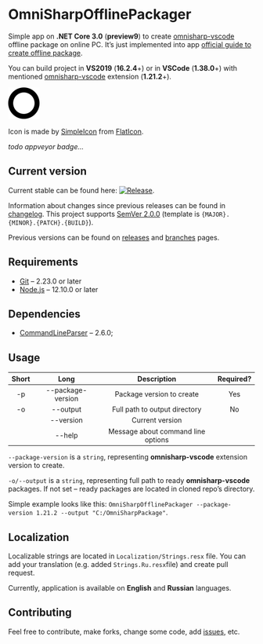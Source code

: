 # OmniSharpOfflinePackager

Simple app on **.NET Core 3.0** (**preview9**) to create [omnisharp-vscode](https://github.com/OmniSharp/omnisharp-vscode) offline package on online PC. It’s just implemented into app [official guide to create offline package](https://github.com/OmniSharp/omnisharp-vscode/wiki/Installing-the-C%23-extension-to-a-computer-without-internet-connectivity#installing-on-a-computer-that-cannot-connect-to-the-internet).

You can build project in **VS2019** (**16.2.4**+) or in **VSCode** (**1.38.0**+) with mentioned [omnisharp-vscode](https://github.com/OmniSharp/omnisharp-vscode) extension (**1.21.2**+).

![icon](OmniSharpOfflinePackager/Resources/icon.png)

Icon is made by [SimpleIcon](https://www.flaticon.com/authors/simpleicon) from [FlatIcon](https://www.flaticon.com).

*todo appveyor badge...*

## Current version

Current stable can be found here: [![Release](https://img.shields.io/github/release/Gigas002/OmniSharpOfflinePackager.svg)](https://github.com/Gigas002/OmniSharpOfflinePackager/releases/latest).

Information about changes since previous releases can be found in [changelog](https://github.com/Gigas002/OmniSharpOfflinePackager/blob/master/CHANGELOG.md). This project supports [SemVer 2.0.0](https://semver.org/) (template is `{MAJOR}.{MINOR}.{PATCH}.{BUILD}`).

Previous versions can be found on [releases](https://github.com/Gigas002/OmniSharpOfflinePackager/releases) and [branches](https://github.com/Gigas002/OmniSharpOfflinePackager/branches) pages.

## Requirements

- [Git](https://git-scm.com/downloads) – 2.23.0 or later
- [Node.js](https://nodejs.org/en/download/current/) – 12.10.0 or later

## Dependencies

- [CommandLineParser](https://www.nuget.org/packages/CommandLineParser/) – 2.6.0;

## Usage

| Short |       Long        |            Description             | Required? |
| :---: | :---------------: | :--------------------------------: | :-------: |
|  -p   | --package-version |     Package version to create      |    Yes    |
|  -o   |     --output      |   Full path to output directory    |    No     |
|       |     --version     |          Current version           |           |
|       |      --help       | Message about command line options |           |

`--package-version` is a `string`, representing **omnisharp-vscode** extension version to create.

`-o/--output` is a `string`, representing full path to ready **omnisharp-vscode** packages. If not set – ready packages are located in cloned repo’s directory.

Simple example looks like this: `OmniSharpOfflinePackager --package-version 1.21.2 --output "C:/OmniSharpPackage"`.

## Localization

Localizable strings are located in `Localization/Strings.resx` file. You can add your translation (e.g. added `Strings.Ru.resx`file) and create pull request.

Currently, application is available on **English** and **Russian** languages.

## Contributing

Feel free to contribute, make forks, change some code, add [issues](https://github.com/Gigas002/OmniSharpOfflinePackager/issues), etc.
